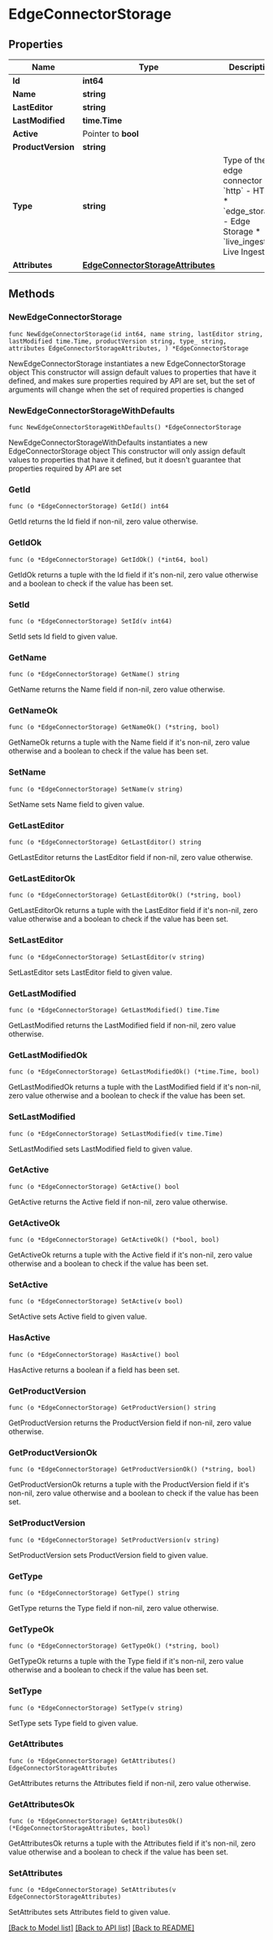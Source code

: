 # EdgeConnectorStorage

## Properties

Name | Type | Description | Notes
------------ | ------------- | ------------- | -------------
**Id** | **int64** |  | 
**Name** | **string** |  | 
**LastEditor** | **string** |  | 
**LastModified** | **time.Time** |  | 
**Active** | Pointer to **bool** |  | [optional] 
**ProductVersion** | **string** |  | 
**Type** | **string** | Type of the edge connector  * &#x60;http&#x60; - HTTP * &#x60;edge_storage&#x60; - Edge Storage * &#x60;live_ingest&#x60; - Live Ingest | 
**Attributes** | [**EdgeConnectorStorageAttributes**](EdgeConnectorStorageAttributes.md) |  | 

## Methods

### NewEdgeConnectorStorage

`func NewEdgeConnectorStorage(id int64, name string, lastEditor string, lastModified time.Time, productVersion string, type_ string, attributes EdgeConnectorStorageAttributes, ) *EdgeConnectorStorage`

NewEdgeConnectorStorage instantiates a new EdgeConnectorStorage object
This constructor will assign default values to properties that have it defined,
and makes sure properties required by API are set, but the set of arguments
will change when the set of required properties is changed

### NewEdgeConnectorStorageWithDefaults

`func NewEdgeConnectorStorageWithDefaults() *EdgeConnectorStorage`

NewEdgeConnectorStorageWithDefaults instantiates a new EdgeConnectorStorage object
This constructor will only assign default values to properties that have it defined,
but it doesn't guarantee that properties required by API are set

### GetId

`func (o *EdgeConnectorStorage) GetId() int64`

GetId returns the Id field if non-nil, zero value otherwise.

### GetIdOk

`func (o *EdgeConnectorStorage) GetIdOk() (*int64, bool)`

GetIdOk returns a tuple with the Id field if it's non-nil, zero value otherwise
and a boolean to check if the value has been set.

### SetId

`func (o *EdgeConnectorStorage) SetId(v int64)`

SetId sets Id field to given value.


### GetName

`func (o *EdgeConnectorStorage) GetName() string`

GetName returns the Name field if non-nil, zero value otherwise.

### GetNameOk

`func (o *EdgeConnectorStorage) GetNameOk() (*string, bool)`

GetNameOk returns a tuple with the Name field if it's non-nil, zero value otherwise
and a boolean to check if the value has been set.

### SetName

`func (o *EdgeConnectorStorage) SetName(v string)`

SetName sets Name field to given value.


### GetLastEditor

`func (o *EdgeConnectorStorage) GetLastEditor() string`

GetLastEditor returns the LastEditor field if non-nil, zero value otherwise.

### GetLastEditorOk

`func (o *EdgeConnectorStorage) GetLastEditorOk() (*string, bool)`

GetLastEditorOk returns a tuple with the LastEditor field if it's non-nil, zero value otherwise
and a boolean to check if the value has been set.

### SetLastEditor

`func (o *EdgeConnectorStorage) SetLastEditor(v string)`

SetLastEditor sets LastEditor field to given value.


### GetLastModified

`func (o *EdgeConnectorStorage) GetLastModified() time.Time`

GetLastModified returns the LastModified field if non-nil, zero value otherwise.

### GetLastModifiedOk

`func (o *EdgeConnectorStorage) GetLastModifiedOk() (*time.Time, bool)`

GetLastModifiedOk returns a tuple with the LastModified field if it's non-nil, zero value otherwise
and a boolean to check if the value has been set.

### SetLastModified

`func (o *EdgeConnectorStorage) SetLastModified(v time.Time)`

SetLastModified sets LastModified field to given value.


### GetActive

`func (o *EdgeConnectorStorage) GetActive() bool`

GetActive returns the Active field if non-nil, zero value otherwise.

### GetActiveOk

`func (o *EdgeConnectorStorage) GetActiveOk() (*bool, bool)`

GetActiveOk returns a tuple with the Active field if it's non-nil, zero value otherwise
and a boolean to check if the value has been set.

### SetActive

`func (o *EdgeConnectorStorage) SetActive(v bool)`

SetActive sets Active field to given value.

### HasActive

`func (o *EdgeConnectorStorage) HasActive() bool`

HasActive returns a boolean if a field has been set.

### GetProductVersion

`func (o *EdgeConnectorStorage) GetProductVersion() string`

GetProductVersion returns the ProductVersion field if non-nil, zero value otherwise.

### GetProductVersionOk

`func (o *EdgeConnectorStorage) GetProductVersionOk() (*string, bool)`

GetProductVersionOk returns a tuple with the ProductVersion field if it's non-nil, zero value otherwise
and a boolean to check if the value has been set.

### SetProductVersion

`func (o *EdgeConnectorStorage) SetProductVersion(v string)`

SetProductVersion sets ProductVersion field to given value.


### GetType

`func (o *EdgeConnectorStorage) GetType() string`

GetType returns the Type field if non-nil, zero value otherwise.

### GetTypeOk

`func (o *EdgeConnectorStorage) GetTypeOk() (*string, bool)`

GetTypeOk returns a tuple with the Type field if it's non-nil, zero value otherwise
and a boolean to check if the value has been set.

### SetType

`func (o *EdgeConnectorStorage) SetType(v string)`

SetType sets Type field to given value.


### GetAttributes

`func (o *EdgeConnectorStorage) GetAttributes() EdgeConnectorStorageAttributes`

GetAttributes returns the Attributes field if non-nil, zero value otherwise.

### GetAttributesOk

`func (o *EdgeConnectorStorage) GetAttributesOk() (*EdgeConnectorStorageAttributes, bool)`

GetAttributesOk returns a tuple with the Attributes field if it's non-nil, zero value otherwise
and a boolean to check if the value has been set.

### SetAttributes

`func (o *EdgeConnectorStorage) SetAttributes(v EdgeConnectorStorageAttributes)`

SetAttributes sets Attributes field to given value.



[[Back to Model list]](../README.md#documentation-for-models) [[Back to API list]](../README.md#documentation-for-api-endpoints) [[Back to README]](../README.md)


